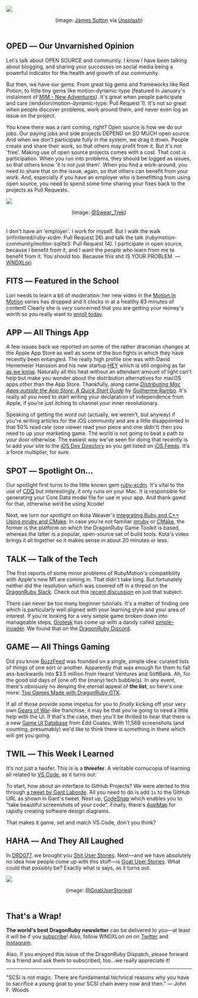 <div style="display:none;font−size:0;line−height:0;max−height:0;mso−hide:all">DRD079: Ask not what Open Source can do for you but rather what you can do for Open Source. That, and goats.</div>

![](https://dragonrubydispatch.com/assets/images/open-plate-590x337px.png)

<div style="text-size: xx-small; text-align: center; padding-bottom: 20px;">(image: <a href="https://unsplash.com/@jamessutton_photography?utm_source=unsplash&amp;utm_medium=referral&amp;utm_content=creditCopyText">James Sutton</a> via <a href="https://unsplash.com/?utm_source=unsplash&amp;utm_medium=referral&amp;utm_content=creditCopyText">Unsplash</a>)</div>

## OPED ― Our Unvarnished Opinion

Let's talk about OPEN SOURCE and community. I know I have been talking about blogging, and sharing your successes on social media being a powerful indicator for the health and growth of our community.

But then, we have our gems. From great big gems and frameworks like Red Potion, to little tiny gems like motion-dynamic-type (featured in January's instalment of [MiM - New Adventures](/s/FFkV2V)). It's great when people participate and care (wndxlori/motion-dynamic-type: Pull Request 1). It's not so great when people discover problems, work around them, and never even log an issue on the project.

You knew there was a rant coming, right? Open source is how we do our jobs. Our paying jobs and side projects DEPEND on SO MUCH open source. And when we don't participate fully in the system, we drag it down. People create and share their work, so that others may profit from it. But it's not 'free'. Making use of open source projects comes with a cost. That cost is participation. When you run into problems, they should be logged as issues, so that others know 'it is not just them'. When you find a work-around, you need to share that on the issue, again, so that others can benefit from your work. And, especially if you have an employer who is benefitting from using open source, you need to spend some time sharing your fixes back to the projects as Pull Requests.

![](https://dragonrubydispatch.com/assets/images/swear-trek-590x463px.png)

<div style="text-size: xx-small; text-align: center; padding-bottom: 20px;">(image: <a href="https://twitter.com/swear_trek/status/1365708304220053504">@Swear_Trek</a>)</div>

I don't have an 'employer'. I work for myself. But I walk the walk (infinitered/ruby-xcdm: Pull Request 26) and talk the talk (rubymotion-community/motion-sqlite3: Pull Request 14). I participate in open source, because I benefit from it, and I want the people who learn from me to benefit from it. You should too. Because this shit IS YOUR PROBLEM. ― [WNDXLori](/s/488rEr)

## FITS ― Featured in the School

Lori needs to learn a bit of moderation: her new video in the [Motion In Motion](/s/Zn4vvv) series has dropped and it clocks in at a healthy 83 minutes of content! Clearly she is _very_ concerned that you are getting your money's worth so you really want to [enroll today](/s/bObEbt).

## APP ― All Things App

A few issues back we reported on some of the rather draconian changes at the Apple App Store as well as some of the bun fights in which they have recently been entangled. The really high profile one was with David Heinemeier Hansson and his new startup [HEY](/s/U0000B) which is still ongoing as far [as we know](/s/33AA2F). Naturally all this heat without an attendant amount of light can't help but make you wonder about the distribution alternatives for macOS apps *other* than the App Store. Thankfully, along came _[Distributing Mac Apps outside the App Store: A Quick Start Guide](/s/zSPSPz)_ by [Guilherme Rambo](/s/Z9Zaaa). It's really all you need to start writing your declaration of independence from Apple, if you're just itching to channel your inner revolutionary. 

Speaking of getting the word out (actually, we weren't, but anyway) if you're writing articles for the iOS community and are a little disappointed in that 50% read rate (one viewer read your piece and one didn't) then you need to up your marketing game. The world is not going to beat a path to your door otherwise. The easiest way we've seen for doing that recently is to add your site to the [iOS Dev Directory](/s/L0t0LN) so you get listed on [iOS Feeds](https://iosfeeds.com/). It's a force multiplier, for sure.

## SPOT ― Spotlight On…

Our spotlight first turns to the little known gem [ruby-xcdm](/s/K5IiiI). It's vital to the use of [CDQ](/s/12C2ff) but interestingly, it only runs on your Mac. It is responsible for generating your Core Data model file for use in your app. And thank gawd for that, otherwise we’d be using Xcode! 

Next, we turn our spotlight on Kota Weaver's [Integrating Ruby and C++ Using mruby and CMake](/s/29N9ww). In case you're not familiar [mruby](/s/00fff0) or [CMake](/s/00p0NY), the former is the platform on which the DragonRuby Game Toolkit is based, whereas the latter is a popular, open-source set of build tools. Kota's video brings it all together so it makes sense in about 20 minutes or less.

## TALK ― Talk of the Tech

The first reports of some minor problems of RubyMotion's compatibility with Apple's new M1 are coming in. That didn't take long. But fortunately neither did the resolution which was covered off in a thread on the [DragonRuby Slack](/s/zz66z6). Check out this [recent discussion](/s/FDDFai) on just that subject.

There can never be too many beginner tutorials. It's a matter of finding one which is particularly well aligned with your learning style and your area of interest. If you're looking for a very simple game broken down into manageable steps, [Grotesk](/s/1VUe1d) has come up with a dandy called [simple-invader](/s/g5gC7H). We found that on the [DragonRuby Discord](/s/6eyUye).

## GAME ― All Things Gaming

Did you know [BuzzFeed](/s/BEz5B9) was founded on a single, simple idea: curated lists of things of one sort or another. Apparently that was enough for them to fall ass-backwards into $3.5 million from Hearst Ventures and SoftBank. Ah, for the good old days of (one of) the (many) tech bubble(s). In any event, there's obviously no denying the eternal appeal of **the list**, so here's one more: [Top Games Made with DragonRuby GTK](/s/IKbb8I).

If all of those provide some impetus for you to _finally_ kicking off your very own [Gears of War](/s/TPrrTP)-like franchise, it may be that you're going to need a little help with the UI. If that's the case, then you'll be thrilled to hear that there is a new [Game UI Database](/s/933dLL) from Edd Coates. With 11,569 screenshots (and counting, presumably) we'd like to think there is something in there which will get you going.

## TWIL ― This Week I Learned

It's not just a twofer. This is is a **threefer**. A veritable cornucopia of learning all related to [VS Code](/s/RRRa1R), as it turns out: 

To start, how about an interface to GitHub Projects? We were alerted to this through [a tweet by Gant Laborde](/s/YvY0Yv). All you need to do is add <code>1s</code> to the GitHub URL as shown in Gant's tweet. Next up, [CodeSnap](/s/gy1gZg) which enables you to "take beautiful screenshots of your code". Finally, there's [AppMap](/s/DoD3Do) for rapidly creating software design diagrams.

That makes it game, set and match VS Code, don't you think?

## HAHA ― And They All Laughed

In [DRD077](/s/b1bsRR), we brought you [Shit User Stories](/s/q222UW). Next―and we have absolutely no idea how people come up with this stuff―is [Goat User Stories](/s/LJ9z9L). What could that possibly be? Exactly what is says, as it turns out.

![](https://dragonrubydispatch.com/assets/images/goat-user-stories-590x373px.png)

<div style="text-size: xx-small; text-align: center; padding-bottom: 20px;">(image: <a href="https://twitter.com/GoatUserStories/status/598879670243733504">@GoatUserStories</a>)</div>

## That's a Wrap!

**The world's best DragonRuby newsletter** can be delivered to you—at least it will be if you [subscribe](/s/1QDh1Q)! Also, follow WNDXLori on on [Twitter](/s/ZaBala) and [Instagram](/s/9tJJ1G).

Also, if you enjoyed this issue of the DragonRuby Dispatch, please forward to a friend and ask them to subscribed, too...we really appreciate it!

<hr/>

"SCSI is not magic. There are fundamental technical reasons why you have to sacrifice a young goat to your SCSI chain every now and then." ― John F. Woods

